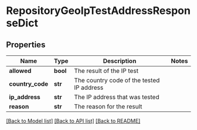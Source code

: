 # RepositoryGeoIpTestAddressResponseDict

## Properties
Name | Type | Description | Notes
------------ | ------------- | ------------- | -------------
**allowed** | **bool** | The result of the IP test | 
**country_code** | **str** | The country code of the tested IP address | 
**ip_address** | **str** | The IP address that was tested | 
**reason** | **str** | The reason for the result | 

[[Back to Model list]](../README.md#documentation-for-models) [[Back to API list]](../README.md#documentation-for-api-endpoints) [[Back to README]](../README.md)



